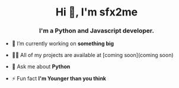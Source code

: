<h1 align="center">Hi 👋, I'm sfx2me</h1>
<h3 align="center">I'm a Python and Javascript developer.</h3>


- 🔭 I’m currently working on **something big**

- 👨‍💻 All of my projects are available at [coming soon](coming soon)

- 💬 Ask me about **Python**

- ⚡ Fun fact **I'm Younger than you think**
